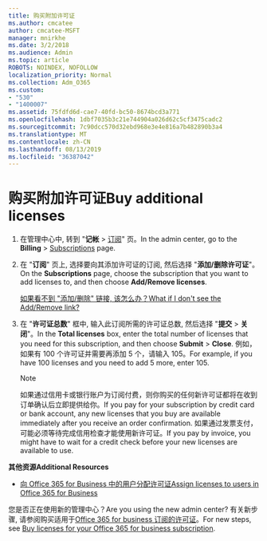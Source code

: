 ```yaml
---
title: 购买附加许可证
ms.author: cmcatee
author: cmcatee-MSFT
manager: mnirkhe
ms.date: 3/2/2018
ms.audience: Admin
ms.topic: article
ROBOTS: NOINDEX, NOFOLLOW
localization_priority: Normal
ms.collection: Adm_O365
ms.custom:
- "530"
- "1400007"
ms.assetid: 75fdfd6d-cae7-40fd-bc50-8674bcd3a771
ms.openlocfilehash: 1dbf7035b3c21e744904a026d62c5cf3475cadc2
ms.sourcegitcommit: 7c90dcc570d32ebd968e3e4e816a7b482890b3a4
ms.translationtype: MT
ms.contentlocale: zh-CN
ms.lasthandoff: 08/13/2019
ms.locfileid: "36387042"
---
```

# <a name="buy-additional-licenses"></a><span data-ttu-id="865ff-102">购买附加许可证</span><span class="sxs-lookup"><span data-stu-id="865ff-102">Buy additional licenses</span></span>

1. <span data-ttu-id="865ff-103">在管理中心中, 转到 "**记帐** \> [订阅](https://go.microsoft.com/fwlink/p/?linkid=842054)" 页。</span><span class="sxs-lookup"><span data-stu-id="865ff-103">In the admin center, go to the **Billing** \> [Subscriptions](https://go.microsoft.com/fwlink/p/?linkid=842054) page.</span></span>

2. <span data-ttu-id="865ff-104">在 "**订阅**" 页上, 选择要向其添加许可证的订阅, 然后选择 "**添加/删除许可证**"。</span><span class="sxs-lookup"><span data-stu-id="865ff-104">On the **Subscriptions** page, choose the subscription that you want to add licenses to, and then choose **Add/Remove licenses**.</span></span>

    [<span data-ttu-id="865ff-105">如果看不到 "添加/删除" 链接, 该怎么办？</span><span class="sxs-lookup"><span data-stu-id="865ff-105">What if I don't see the Add/Remove link?</span></span>](https://docs.microsoft.com/en-us/office365/admin/subscriptions-and-billing/buy-licenses#what-if-i-dont-see-the-addremove-licenses-link)

3. <span data-ttu-id="865ff-106">在 "**许可证总数**" 框中, 输入此订阅所需的许可证总数, 然后选择 "**提交** \> **关闭**"。</span><span class="sxs-lookup"><span data-stu-id="865ff-106">In the **Total licenses** box, enter the total number of licenses that you need for this subscription, and then choose **Submit** \> **Close**.</span></span> <span data-ttu-id="865ff-107">例如，如果有 100 个许可证并需要再添加 5 个，请输入 105。</span><span class="sxs-lookup"><span data-stu-id="865ff-107">For example, if you have 100 licenses and you need to add 5 more, enter 105.</span></span>

    > [!NOTE]
    > <span data-ttu-id="865ff-108">如果通过信用卡或银行账户为订阅付费，则你购买的任何新许可证都将在收到订单确认后立即提供给你。</span><span class="sxs-lookup"><span data-stu-id="865ff-108">If you pay for your subscription by credit card or bank account, any new licenses that you buy are available immediately after you receive an order confirmation.</span></span> <span data-ttu-id="865ff-109">如果通过发票支付，可能必须等待完成信用检查才能使用新许可证。</span><span class="sxs-lookup"><span data-stu-id="865ff-109">If you pay by invoice, you might have to wait for a credit check before your new licenses are available to use.</span></span>
  
<span data-ttu-id="865ff-110">**其他资源**</span><span class="sxs-lookup"><span data-stu-id="865ff-110">**Additional Resources**</span></span>

- [<span data-ttu-id="865ff-111">向 Office 365 for Business 中的用户分配许可证</span><span class="sxs-lookup"><span data-stu-id="865ff-111">Assign licenses to users in Office 365 for Business</span></span>](https://docs.microsoft.com/en-us/office365/admin/subscriptions-and-billing/assign-licenses-to-users)

<span data-ttu-id="865ff-112">您是否正在使用新的管理中心？</span><span class="sxs-lookup"><span data-stu-id="865ff-112">Are you using the new admin center?</span></span> <span data-ttu-id="865ff-113">有关新步骤, 请参阅购买适用于[Office 365 for business 订阅的许可证](https://docs.microsoft.com/en-us/office365/admin/subscriptions-and-billing/buy-licenses)。</span><span class="sxs-lookup"><span data-stu-id="865ff-113">For new steps, see [Buy licenses for your Office 365 for business subscription](https://docs.microsoft.com/en-us/office365/admin/subscriptions-and-billing/buy-licenses).</span></span>